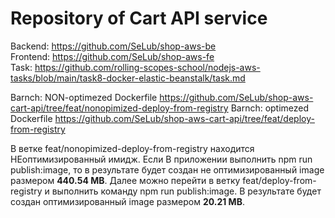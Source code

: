 # Repository of Cart API service 

Backend: https://github.com/SeLub/shop-aws-be  
Frontend: https://github.com/SeLub/shop-aws-fe   
Task: https://github.com/rolling-scopes-school/nodejs-aws-tasks/blob/main/task8-docker-elastic-beanstalk/task.md  

Barnch: NON-optimezed Dockerfile https://github.com/SeLub/shop-aws-cart-api/tree/feat/nonopimized-deploy-from-registry
Barnch: optimezed Dockerfile https://github.com/SeLub/shop-aws-cart-api/tree/feat/deploy-from-registry

В ветке feat/nonopimized-deploy-from-registry находится НЕоптимизированный имидж. Если В приложении выполнить npm run publish:image, то в результате будет создан не оптимизированный image размером __440.54 MB__. Далее можно перейти в ветку feat/deploy-from-registry и выполнить команду npm run publish:image. В результате будет создан оптимизированный image размером __20.21 MB__.
